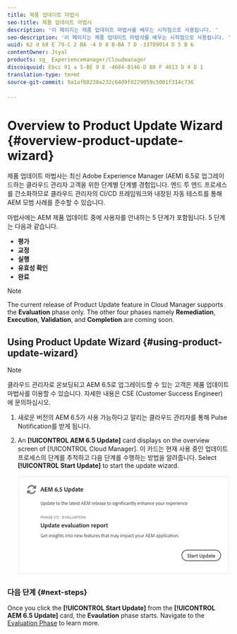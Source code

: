 ```yaml
---
title: 제품 업데이트 마법사
seo-title: 제품 업데이트 마법사
description: '이 페이지는 제품 업데이트 마법사를 배우는 시작점으로 사용됩니다. '
seo-description: '이 페이지는 제품 업데이트 마법사를 배우는 시작점으로 사용됩니다. '
uuid: 62 d 68 E 79-C 2 BA -4 D 8 B-BA 7 D -33709014 D 5 B 6
contentOwner: Jsyal
products: sg_ Experiencemanager/Cloudmanager
discoiquuid: Ebcc 91 a 5-BE 9 E -4684-8146-D 88 F 4013 D 4 D 1
translation-type: tm+mt
source-git-commit: 9a1af88238a232c64d9f0229059c5001f314c736

---
```



# Overview to Product Update Wizard {#overview-product-update-wizard}

제품 업데이트 마법사는 최신 Adobe Experience Manager (AEM) 6.5로 업그레이드하는 클라우드 관리자 고객을 위한 단계별 단계별 경험입니다. 엔드 투 엔드 프로세스를 간소화하므로 클라우드 관리자의 CI/CD 프레임워크와 내장된 자동 테스트를 통해 AEM 모범 사례를 준수할 수 있습니다.

마법사에는 AEM 제품 업데이트 중에 사용자를 안내하는 5 단계가 포함됩니다. 5 단계는 다음과 같습니다.

* **평가**
* **교정**
* **실행**
* **유효성 확인**
* **완료**

>[!NOTE]
>The current release of Product Update feature in Cloud Manager supports the **Evaluation** phase only. The other four phases namely **Remediation**, **Execution**, **Validation**, and **Completion** are coming soon.


## Using Product Update Wizard {#using-product-update-wizard}

>[!NOTE]
>클라우드 관리자로 온보딩되고 AEM 6.5로 업그레이드할 수 있는 고객은 제품 업데이트 마법사를 이용할 수 있습니다. 자세한 내용은 CSE (Customer Success Engineer) 에 문의하십시오.

1. 새로운 버전의 AEM 6.5가 사용 가능하다고 알리는 클라우드 관리자를 통해 Pulse Notification를 받게 됩니다.

1. An **[!UICONTROL AEM 6.5 Update]** card displays on the overview screen of [!UICONTROL Cloud Manager]. 이 카드는 현재 사용 중인 업데이트 프로세스의 단계를 추적하고 다음 단계를 수행하는 방법을 알려줍니다. Select **[!UICONTROL Start Update]** to start the update wizard.

   ![](assets/Start-Update.png)

### 다음 단계 {#next-steps}

Once you click the **[!UICONTROL Start Update]** from the **[!UICONTROL AEM 6.5 Update]** card, the **Evaulation** phase starts.
Navigate to the [Evaluation Phase](evaluation.md) to learn more.
